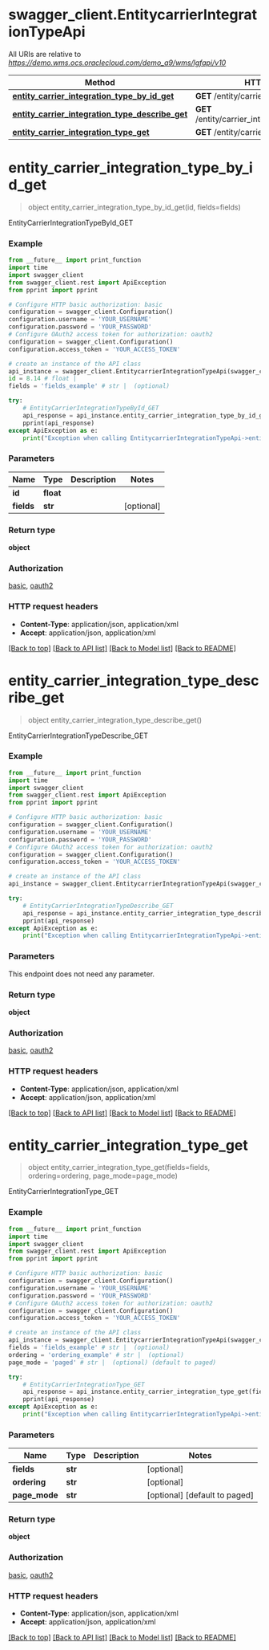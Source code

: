 # swagger_client.EntitycarrierIntegrationTypeApi

All URIs are relative to *https://demo.wms.ocs.oraclecloud.com/demo_a9/wms/lgfapi/v10*

Method | HTTP request | Description
------------- | ------------- | -------------
[**entity_carrier_integration_type_by_id_get**](EntitycarrierIntegrationTypeApi.md#entity_carrier_integration_type_by_id_get) | **GET** /entity/carrier_integration_type/{id} | EntityCarrierIntegrationTypeById_GET
[**entity_carrier_integration_type_describe_get**](EntitycarrierIntegrationTypeApi.md#entity_carrier_integration_type_describe_get) | **GET** /entity/carrier_integration_type/describe | EntityCarrierIntegrationTypeDescribe_GET
[**entity_carrier_integration_type_get**](EntitycarrierIntegrationTypeApi.md#entity_carrier_integration_type_get) | **GET** /entity/carrier_integration_type | EntityCarrierIntegrationType_GET


# **entity_carrier_integration_type_by_id_get**
> object entity_carrier_integration_type_by_id_get(id, fields=fields)

EntityCarrierIntegrationTypeById_GET



### Example
```python
from __future__ import print_function
import time
import swagger_client
from swagger_client.rest import ApiException
from pprint import pprint

# Configure HTTP basic authorization: basic
configuration = swagger_client.Configuration()
configuration.username = 'YOUR_USERNAME'
configuration.password = 'YOUR_PASSWORD'
# Configure OAuth2 access token for authorization: oauth2
configuration = swagger_client.Configuration()
configuration.access_token = 'YOUR_ACCESS_TOKEN'

# create an instance of the API class
api_instance = swagger_client.EntitycarrierIntegrationTypeApi(swagger_client.ApiClient(configuration))
id = 8.14 # float | 
fields = 'fields_example' # str |  (optional)

try:
    # EntityCarrierIntegrationTypeById_GET
    api_response = api_instance.entity_carrier_integration_type_by_id_get(id, fields=fields)
    pprint(api_response)
except ApiException as e:
    print("Exception when calling EntitycarrierIntegrationTypeApi->entity_carrier_integration_type_by_id_get: %s\n" % e)
```

### Parameters

Name | Type | Description  | Notes
------------- | ------------- | ------------- | -------------
 **id** | **float**|  | 
 **fields** | **str**|  | [optional] 

### Return type

**object**

### Authorization

[basic](../README.md#basic), [oauth2](../README.md#oauth2)

### HTTP request headers

 - **Content-Type**: application/json, application/xml
 - **Accept**: application/json, application/xml

[[Back to top]](#) [[Back to API list]](../README.md#documentation-for-api-endpoints) [[Back to Model list]](../README.md#documentation-for-models) [[Back to README]](../README.md)

# **entity_carrier_integration_type_describe_get**
> object entity_carrier_integration_type_describe_get()

EntityCarrierIntegrationTypeDescribe_GET



### Example
```python
from __future__ import print_function
import time
import swagger_client
from swagger_client.rest import ApiException
from pprint import pprint

# Configure HTTP basic authorization: basic
configuration = swagger_client.Configuration()
configuration.username = 'YOUR_USERNAME'
configuration.password = 'YOUR_PASSWORD'
# Configure OAuth2 access token for authorization: oauth2
configuration = swagger_client.Configuration()
configuration.access_token = 'YOUR_ACCESS_TOKEN'

# create an instance of the API class
api_instance = swagger_client.EntitycarrierIntegrationTypeApi(swagger_client.ApiClient(configuration))

try:
    # EntityCarrierIntegrationTypeDescribe_GET
    api_response = api_instance.entity_carrier_integration_type_describe_get()
    pprint(api_response)
except ApiException as e:
    print("Exception when calling EntitycarrierIntegrationTypeApi->entity_carrier_integration_type_describe_get: %s\n" % e)
```

### Parameters
This endpoint does not need any parameter.

### Return type

**object**

### Authorization

[basic](../README.md#basic), [oauth2](../README.md#oauth2)

### HTTP request headers

 - **Content-Type**: application/json, application/xml
 - **Accept**: application/json, application/xml

[[Back to top]](#) [[Back to API list]](../README.md#documentation-for-api-endpoints) [[Back to Model list]](../README.md#documentation-for-models) [[Back to README]](../README.md)

# **entity_carrier_integration_type_get**
> object entity_carrier_integration_type_get(fields=fields, ordering=ordering, page_mode=page_mode)

EntityCarrierIntegrationType_GET



### Example
```python
from __future__ import print_function
import time
import swagger_client
from swagger_client.rest import ApiException
from pprint import pprint

# Configure HTTP basic authorization: basic
configuration = swagger_client.Configuration()
configuration.username = 'YOUR_USERNAME'
configuration.password = 'YOUR_PASSWORD'
# Configure OAuth2 access token for authorization: oauth2
configuration = swagger_client.Configuration()
configuration.access_token = 'YOUR_ACCESS_TOKEN'

# create an instance of the API class
api_instance = swagger_client.EntitycarrierIntegrationTypeApi(swagger_client.ApiClient(configuration))
fields = 'fields_example' # str |  (optional)
ordering = 'ordering_example' # str |  (optional)
page_mode = 'paged' # str |  (optional) (default to paged)

try:
    # EntityCarrierIntegrationType_GET
    api_response = api_instance.entity_carrier_integration_type_get(fields=fields, ordering=ordering, page_mode=page_mode)
    pprint(api_response)
except ApiException as e:
    print("Exception when calling EntitycarrierIntegrationTypeApi->entity_carrier_integration_type_get: %s\n" % e)
```

### Parameters

Name | Type | Description  | Notes
------------- | ------------- | ------------- | -------------
 **fields** | **str**|  | [optional] 
 **ordering** | **str**|  | [optional] 
 **page_mode** | **str**|  | [optional] [default to paged]

### Return type

**object**

### Authorization

[basic](../README.md#basic), [oauth2](../README.md#oauth2)

### HTTP request headers

 - **Content-Type**: application/json, application/xml
 - **Accept**: application/json, application/xml

[[Back to top]](#) [[Back to API list]](../README.md#documentation-for-api-endpoints) [[Back to Model list]](../README.md#documentation-for-models) [[Back to README]](../README.md)

